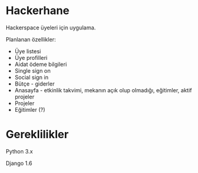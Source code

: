 Hackerhane
==========

Hackerspace üyeleri için uygulama. 


Planlanan özellikler:

- Üye listesi
- Üye profilleri
- Aidat ödeme bilgileri
- Single sign on
- Social sign in
- Bütçe - giderler
- Anasayfa - etkinlik takvimi, mekanın açık olup olmadığı, eğitimler, aktif projeler
- Projeler
- Eğitimler (?)


Gereklilikler
=====================
Python 3.x

Django 1.6

